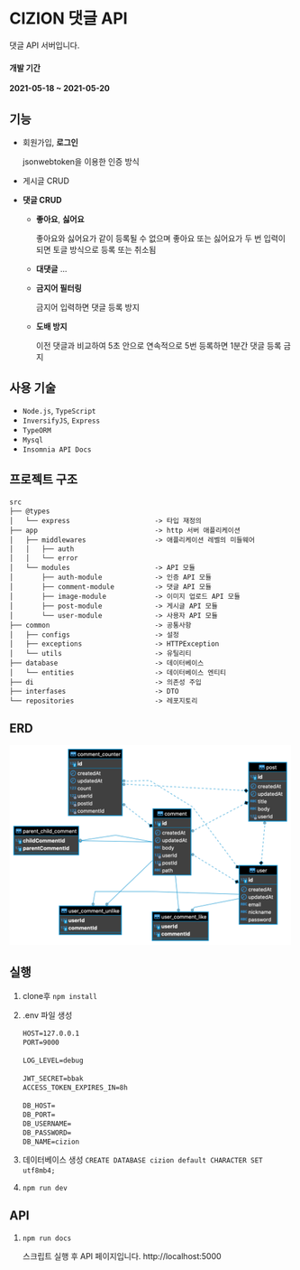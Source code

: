 # CIZION 댓글 API

댓글 API 서버입니다.

#### 개발 기간
**2021-05-18 ~ 2021-05-20**

## 기능

- 회원가입, **로그인**
  
    jsonwebtoken을 이용한 인증 방식
    
- 게시글 CRUD
- **댓글 CRUD**
  - **좋아요**, **싫어요**

      좋아요와 싫어요가 같이 등록될 수 없으며 좋아요 또는 싫어요가 두 번 입력이 되면 토글 방식으로 등록 또는 취소됨
      
  - **대댓글** ...
  - **금지어 필터링**
    
      금지어 입력하면 댓글 등록 방지
      
  - **도배 방지**
    
      이전 댓글과 비교하여 5초 안으로 연속적으로 5번 등록하면 1분간 댓글 등록 금지

## 사용 기술

- `Node.js`, `TypeScript`
- `InversifyJS`, `Express`
- `TypeORM`
- `Mysql`
- `Insomnia API Docs`

## 프로젝트 구조


```
src
├── @types
│   └── express                     -> 타입 재정의
├── app                             -> http 서버 애플리케이션
│   ├── middlewares                 -> 애플리케이션 레벨의 미들웨어
│   │   ├── auth
│   │   └── error
│   └── modules                     -> API 모듈
│       ├── auth-module             -> 인증 API 모듈
│       ├── comment-module          -> 댓글 API 모듈
│       ├── image-module            -> 이미지 업로드 API 모듈
│       ├── post-module             -> 게시글 API 모듈
│       └── user-module             -> 사용자 API 모듈
├── common                          -> 공통사항
│   ├── configs                     -> 설정
│   ├── exceptions                  -> HTTPException
│   └── utils                       -> 유틸리티
├── database                        -> 데이터베이스
│   └── entities                    -> 데이터베이스 엔티티
├── di                              -> 의존성 주입
├── interfases                      -> DTO
└── repositories                    -> 레포지토리
```

## ERD

<img width="500" src="./docs/cizion-erd.png"></img>

## 실행

1. clone후 `npm install`
2. .env 파일 생성
   
    ```
    HOST=127.0.0.1
    PORT=9000

    LOG_LEVEL=debug

    JWT_SECRET=bbak
    ACCESS_TOKEN_EXPIRES_IN=8h

    DB_HOST=
    DB_PORT=
    DB_USERNAME=
    DB_PASSWORD=
    DB_NAME=cizion

    ```
3. 데이터베이스 생성 `CREATE DATABASE cizion default CHARACTER SET utf8mb4;`
4. `npm run dev`

## API

1. `npm run docs`
   
   스크립트 실행 후 API 페이지입니다.  http://localhost:5000 
